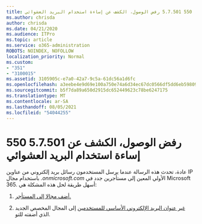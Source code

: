 ```yaml
---
title: رمز الخطأ 550 5.7.501 رفض الوصول، الكشف عن إساءة استخدام البريد العشوائي
ms.author: chrisda
author: chrisda
ms.date: 04/21/2020
ms.audience: ITPro
ms.topic: article
ms.service: o365-administration
ROBOTS: NOINDEX, NOFOLLOW
localization_priority: Normal
ms.custom:
- "351"
- "3100015"
ms.assetid: 3105905c-e7a0-42a7-9c5a-61dc56a1d6fc
ms.openlocfilehash: a3eebe4e9d69e100a750e74a6d34ec67dc0566df5dd6eb59809adb07ed8a682f
ms.sourcegitcommit: b5f7da89a650d2915dc652449623c78be6247175
ms.translationtype: MT
ms.contentlocale: ar-SA
ms.lasthandoff: 08/05/2021
ms.locfileid: "54044255"
---
```

# <a name="550-57501-access-denied-spam-abuse-detected"></a>550 5.7.501 رفض الوصول، الكشف عن إساءة استخدام البريد العشوائي

عادة، تحدث هذه الرسالة عندما يرسل المستخدمون رسائل بريد إلكتروني من عناوين IP باستخدام مجال *.onmicrosoft.com* الأولي المعين إلى مستأجرين جدد في Microsoft 365. أسهل طريقة لحل هذه المشكلة هي:

1. [أضف مجالا إلى المستأجر.](https://docs.microsoft.com/microsoft-365/admin/setup/add-domain)

2. [غير عنوان البريد الإلكتروني الأساسي للمستخدمين](https://docs.microsoft.com/microsoft-365/admin/add-users/change-a-user-name-and-email-address) إلى المجال المخصص الجديد الذي أضفته للتو.
